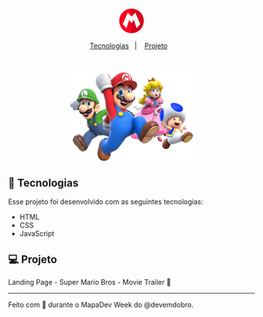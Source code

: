 <p align="center">
  <img alt="Logo" src="/src/images/logo-chapeu-mario.png" width="10%">
</p>

<p align="center">
  <a href="#-tecnologias">Tecnologias</a>&nbsp;&nbsp;&nbsp;|&nbsp;&nbsp;&nbsp;
  <a href="#-projeto">Projeto</a>&nbsp;&nbsp;&nbsp;
</p>
<br>

<p align="center">
  <img alt="Preview" src="/src/images/super-mario-chars.png" width="50%">
</p>

## 🚀 Tecnologias

Esse projeto foi desenvolvido com as seguintes tecnologias:

- HTML
- CSS
- JavaScript

## 💻 Projeto

Landing Page - Super Mario Bros - Movie Trailer 🍿

---

Feito com 🍄 durante o MapaDev Week do @devemdobro.
